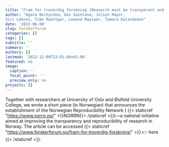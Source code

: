 ```yaml
---
title: "Fram for troverdig forskning (Research must be transparent and verifiable)"
author: "Agata Bochynska, Dan Quintana, Julien Mayor,
Siri Leknes, Timo Roettger, Lewend Mayiwar, Tamara Kalandadze"
date: '2022-06-08'
slug: Forskerforum
categories: []
tags: []
subtitle: ''
summary: ''
authors: []
lastmod: '2022-12-09T23:01:40+01:00'
featured: no
image:
  caption: ''
  focal_point: ''
  preview_only: no
projects: []
---
```


Together with researchers at University of Oslo and Østfold University College, we wrote a short piece (in Norwegian) that announces the establishment of the Norwegian Reproducibility Network ( {{< staticref "https://www.norrn.no/" >}}NORRN{{< /staticref >}})—a national initiative aimed at improving the transparency and reproducibility of research in Norway. The article can be accessed {{< staticref "https://www.forskerforum.no/fram-for-troverdig-forskning/" >}} 👉 here {{< /staticref >}}.
